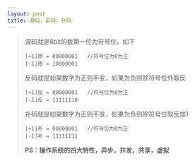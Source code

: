 ```yaml
---
layout: post
title: 源码，反码，补码
---
```


> 源码就是8bit的数第一位为符号位，如下
>
> ```
> [+1]原 = 00000001   //符号位为0为正
> [-1]原 = 10000001
> ```
>
> 反码就是如果数字为正则不变，如果为负则除符号位外取反
>
> ```
> [+1]反 = 00000001   //符号位为0为正
> [-1]反 = 11111110
> ```
>
> 补码就是如果数字为正则不变，如果为负则除符号位取反加1
>
> ```
> [+1]补 = 00000001   //符号位为0为正
> [-1]补 = 11111111
> ```
>
> **PS：操作系统的四大特性，异步，并发，共享，虚拟**


